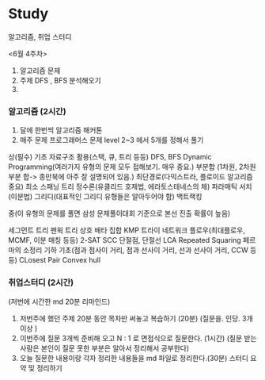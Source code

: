 # Study
알고리즘, 취업 스터디

<6월 4주차>
1. 알고리즘 문제
2. 주제 DFS , BFS 분석해오기
3. 
### 알고리즘 (2시간)

1. 달에 한번씩 알고리즘 해커톤
2. 매주 문제 프로그래머스 문제 level 2~3 에서 5개를 정해서 풀기
   
상(필수)
기초 자료구조 활용(스택, 큐, 트리 등등)
DFS, BFS
Dynamic Programming(여러가지 유형의 문제 모두 접해보기. 매우 중요.)
부분합 (1차원, 2차원 부분 합-> 종만북에 아주 잘 설명되어 있음.)
최단경로(다익스트라, 플로이드 알고리즘 중요)
최소 스패닝 트리
정수론(유클리드 호제법, 에라토스테네스의 체)
파라매틱 서치(이분법)
그리디(대표적인 그리디 유형들은 알아두어야 함)
백트랙킹   

중(이 유형의 문제를 풀면 삼성 문제풀이대회 기준으로 본선 진출 확률이 높음)

세그먼트 트리
펜윅 트리
상호 배타 집합
KMP
트라이
네트워크 플로우(최대플로우, MCMF, 이분 매칭 등등)
2-SAT
SCC
단절점, 단절선
LCA
Repeated Squaring
페르마의 소정리
기하 기초(점과 점사이 거리, 점과 선사이 거리, 선과 선사이 거리, CCW 등등)
CLosest Pair
Convex hull

### 취업스터디 (2시간)

(저번에 시간한 md 20분 리마인드)

1. 저번주에 했던 주제 20분 동안 목차만 써놓고 복습하기 (20분)
     (질문을. 인당. 3개이상 )
2. 이번주에 질문 3개씩 준비해 오고 N : 1 로 면접식으로 질문한다. (1시간)
    (질문 받는 사람은 본인이 질문 못한 부분은 알아서 정리해서 공부한다)
3.  오늘 질문한 내용이랑 각자 정리한 내용들을 md 파일로 정리한다.(30분)
     스터디 요약 및 정리하기
      